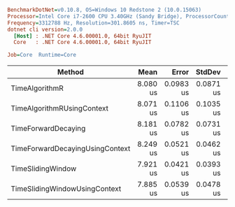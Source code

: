 ``` ini

BenchmarkDotNet=v0.10.8, OS=Windows 10 Redstone 2 (10.0.15063)
Processor=Intel Core i7-2600 CPU 3.40GHz (Sandy Bridge), ProcessorCount=8
Frequency=3312788 Hz, Resolution=301.8605 ns, Timer=TSC
dotnet cli version=2.0.0
  [Host] : .NET Core 4.6.00001.0, 64bit RyuJIT
  Core   : .NET Core 4.6.00001.0, 64bit RyuJIT

Job=Core  Runtime=Core  

```
 |                          Method |     Mean |     Error |    StdDev | Scaled | ScaledSD |  Gen 0 | Allocated |
 |-------------------------------- |---------:|----------:|----------:|-------:|---------:|-------:|----------:|
 |                  TimeAlgorithmR | 8.080 us | 0.0983 us | 0.0871 us |   1.00 |     0.00 | 0.0763 |     328 B |
 |      TimeAlgorithmRUsingContext | 8.071 us | 0.1106 us | 0.1035 us |   1.00 |     0.02 | 0.0763 |     328 B |
 |             TimeForwardDecaying | 8.181 us | 0.0782 us | 0.0731 us |   1.01 |     0.01 | 0.0763 |     328 B |
 | TimeForwardDecayingUsingContext | 8.249 us | 0.0521 us | 0.0462 us |   1.02 |     0.01 | 0.0763 |     328 B |
 |               TimeSlidingWindow | 7.921 us | 0.0421 us | 0.0393 us |   0.98 |     0.01 | 0.0763 |     328 B |
 |   TimeSlidingWindowUsingContext | 7.885 us | 0.0539 us | 0.0478 us |   0.98 |     0.01 | 0.0763 |     328 B |
